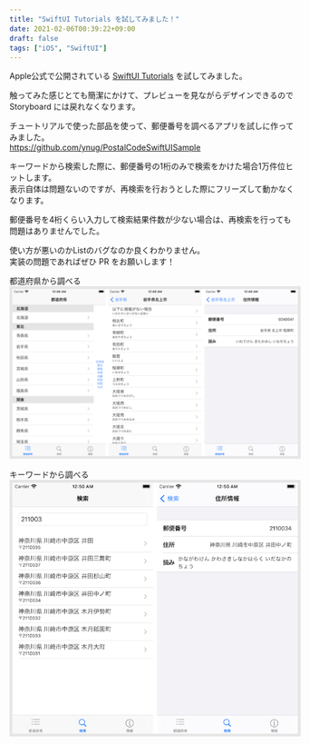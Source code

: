 ```yaml
---
title: "SwiftUI Tutorials を試してみました！"
date: 2021-02-06T00:39:22+09:00
draft: false
tags: ["iOS", "SwiftUI"]
---
```


Apple公式で公開されている [SwiftUI Tutorials](https://developer.apple.com/tutorials/swiftui/) を試してみました。

触ってみた感じとても簡潔にかけて、プレビューを見ながらデザインできるので Storyboard には戻れなくなります。

チュートリアルで使った部品を使って、郵便番号を調べるアプリを試しに作ってみました。  
https://github.com/ynug/PostalCodeSwiftUISample

キーワードから検索した際に、郵便番号の1桁のみで検索をかけた場合1万件位ヒットします。  
表示自体は問題ないのですが、再検索を行おうとした際にフリーズして動かなくなります。

郵便番号を4桁くらい入力して検索結果件数が少ない場合は、再検索を行っても問題はありませんでした。  

使い方が悪いのかListのバグなのか良くわかりません。  
実装の問題であればぜひ PR をお願いします！


都道府県から調べる
<img src="/img/tried-swift-ui-tutorial-1.png" style="border:solid 5px #e6e6e6"/>

キーワードから調べる
<img src="/img/tried-swift-ui-tutorial-2.png" style="border:solid 5px #e6e6e6"/>